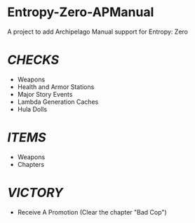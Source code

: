 
# Entropy-Zero-APManual
A project to add Archipelago Manual support for Entropy: Zero
# ***CHECKS***
- Weapons
- Health and Armor Stations
- Major Story Events
- Lambda Generation Caches
- Hula Dolls

# ***ITEMS***
- Weapons
- Chapters

# ***VICTORY***
- Receive A Promotion (Clear the chapter "Bad Cop")
